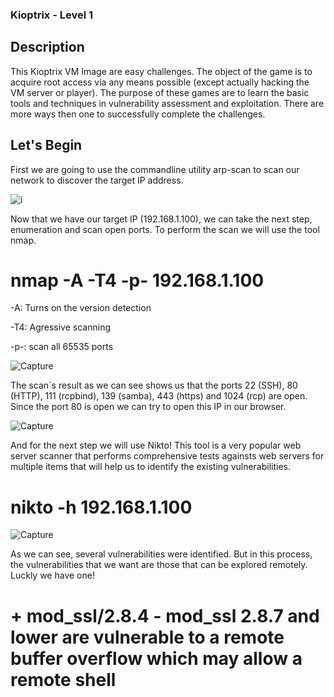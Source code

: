 ### Kioptrix - Level 1

## Description

This Kioptrix VM Image are easy challenges. The object of the game is to acquire root access via any means possible (except actually hacking the VM server or player). The purpose of these games are to learn the basic tools and techniques in vulnerability assessment and exploitation. There are more ways then one to successfully complete the challenges.

## Let's Begin

First we are going to use the commandline utility arp-scan to scan our network to discover the target IP address. 


![i](https://user-images.githubusercontent.com/25660910/100739655-4abbca80-33cf-11eb-8eff-44ddf3f34117.jpg)


Now that we have our target IP (192.168.1.100), we can take the next step, enumeration and scan open ports. To perform the scan we will use the tool nmap. 

# nmap -A -T4 -p- 192.168.1.100

-A: Turns on the version detection

-T4: Agressive scanning

-p-: scan all 65535 ports


![Capture](https://user-images.githubusercontent.com/25660910/100740637-f0bc0480-33d0-11eb-9e93-cbb94a2b24e4.JPG)

The scan´s result as we can see shows us that the ports 22 (SSH), 80 (HTTP), 111 (rcpbind), 139 (samba), 443 (https) and 1024 (rcp) are open. Since the port 80 is open we can try to open this IP in our browser.


![Capture](https://user-images.githubusercontent.com/25660910/100742177-45ac4a80-33d2-11eb-9e44-332fb38f3dd5.JPG)

And for the next step we will use Nikto! This tool is a very popular web server scanner that performs comprehensive tests againsts web servers for multiple items that will help us to identify the existing vulnerabilities.

# nikto -h 192.168.1.100

![Capture](https://user-images.githubusercontent.com/25660910/100743697-915ff380-33d4-11eb-9abe-d090a4625bb6.JPG)

As we can see, several vulnerabilities were identified. But in this process, the vulnerabilities that we want are those that can be explored remotely. Luckly we have one!

# + mod_ssl/2.8.4 - mod_ssl 2.8.7 and lower are vulnerable to a remote buffer overflow which may allow a remote shell







